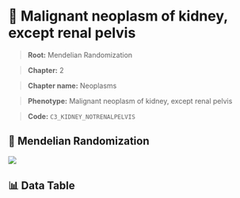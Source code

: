 # 🧪 Malignant neoplasm of kidney, except renal pelvis

> **Root:** Mendelian Randomization

> **Chapter:** 2  

> **Chapter name:** Neoplasms

> **Phenotype:** Malignant neoplasm of kidney, except renal pelvis  

> **Code:** `C3_KIDNEY_NOTRENALPELVIS`

## 🧬 Mendelian Randomization  

<img src="/MR/Figures/Forward/C3_KIDNEY_NOTRENALPELVIS.png"/>

## 📊 Data Table

<CsvTableMRF src="/MR/Data/Forward/C3_KIDNEY_NOTRENALPELVIS.csv"/>
